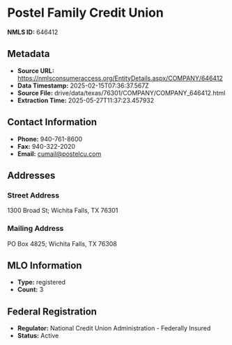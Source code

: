# Postel Family Credit Union

**NMLS ID:** 646412

## Metadata
- **Source URL:** https://nmlsconsumeraccess.org/EntityDetails.aspx/COMPANY/646412
- **Data Timestamp:** 2025-02-15T07:36:37.567Z
- **Source File:** drive/data/texas/76301/COMPANY/COMPANY_646412.html
- **Extraction Time:** 2025-05-27T11:37:23.457932

## Contact Information
- **Phone:** 940-761-8600
- **Fax:** 940-322-2020
- **Email:** cumail@postelcu.com

## Addresses
### Street Address
1300 Broad St; Wichita Falls, TX 76301

### Mailing Address
PO Box 4825; Wichita Falls, TX 76308

## MLO Information
- **Type:** registered
- **Count:** 3

## Federal Registration
- **Regulator:** National Credit Union Administration - Federally Insured
- **Status:** Active

